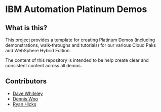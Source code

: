 # IBM Automation Platinum Demos

## What is this?

This project provides a template for creating Platinum Demos (including demonstrations, walk-throughs and tutorials) for our various Cloud Paks and WebSphere Hybrid Edition. 

The content of this repository is intended to be help create clear and consistent content across all demos.

## Contributors

* [Dave Whiteley](https://github.ibm.com/wdave)
* [Dennis Woo](https://github.ibm.com/DENNIS-WOO)
* [Ryan Hicks](https://github.ibm.com/Ryan-Hicks)

